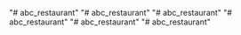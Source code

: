 "# abc_restaurant" 
"# abc_restaurant" 
"# abc_restaurant"
"# abc_restaurant"
"# abc_restaurant"
"# abc_restaurant"
